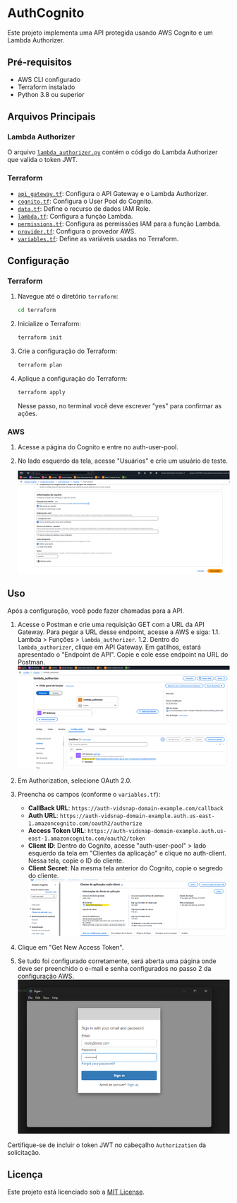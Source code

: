 # AuthCognito

Este projeto implementa uma API protegida usando AWS Cognito e um Lambda Authorizer.

## Pré-requisitos

- AWS CLI configurado
- Terraform instalado
- Python 3.8 ou superior

## Arquivos Principais

### Lambda Authorizer

O arquivo [`lambda_authorizer.py`](lambda/lambda_authorizer.py) contém o código do Lambda Authorizer que valida o token JWT.

### Terraform

- [`api_gateway.tf`](terraform/api_gateway.tf): Configura o API Gateway e o Lambda Authorizer.
- [`cognito.tf`](terraform/cognito.tf): Configura o User Pool do Cognito.
- [`data.tf`](terraform/data.tf): Define o recurso de dados IAM Role.
- [`lambda.tf`](terraform/lambda.tf): Configura a função Lambda.
- [`permissions.tf`](terraform/permissions.tf): Configura as permissões IAM para a função Lambda.
- [`provider.tf`](terraform/provider.tf): Configura o provedor AWS.
- [`variables.tf`](terraform/variables.tf): Define as variáveis usadas no Terraform.

## Configuração

### Terraform

1. Navegue até o diretório `terraform`:
    ```sh
    cd terraform
    ```

2. Inicialize o Terraform:
    ```sh
    terraform init
    ```

3. Crie a configuração do Terraform:
    ```sh
    terraform plan
    ```

4. Aplique a configuração do Terraform:
    ```sh
    terraform apply
    ```
    Nesse passo, no terminal você deve escrever "yes" para confirmar as ações.

### AWS

1. Acesse a página do Cognito e entre no auth-user-pool.
2. No lado esquerdo da tela, acesse "Usuários" e crie um usuário de teste.

    ![Criação de Usuário AWS](docs/img/CriaUsuarioAWS.png)

## Uso

Após a configuração, você pode fazer chamadas para a API.

1. Acesse o Postman e crie uma requisição GET com a URL da API Gateway. Para pegar a URL desse endpoint, acesse a AWS e siga:
    1.1. Lambda > Funções > `lambda_authorizer`.
    1.2. Dentro do `lambda_authorizer`, clique em API Gateway. Em gatilhos, estará apresentado o "Endpoint de API". Copie e cole esse endpoint na URL do Postman.
    ![Endpoint API Gateway](docs/img/EndpointApiGateway.png)
2. Em Authorization, selecione OAuth 2.0.
3. Preencha os campos (conforme o `variables.tf`):
    - **CallBack URL**: `https://auth-vidsnap-domain-example.com/callback`
    - **Auth URL**: `https://auth-vidsnap-domain-example.auth.us-east-1.amazoncognito.com/oauth2/authorize`
    - **Access Token URL**: `https://auth-vidsnap-domain-example.auth.us-east-1.amazoncognito.com/oauth2/token`
    - **Client ID**: Dentro do Cognito, acesse "auth-user-pool" > lado esquerdo da tela em "Clientes da aplicação" e clique no auth-client. Nessa tela, copie o ID do cliente.
    - **Client Secret**: Na mesma tela anterior do Cognito, copie o segredo do cliente.
    ![ID do Cliente](docs/img/ClientId.png)

4. Clique em "Get New Access Token".
5. Se tudo foi configurado corretamente, será aberta uma página onde deve ser preenchido o e-mail e senha configurados no passo 2 da configuração AWS.
    ![Usuário Cognito](docs/img/UsuarioCognito.png)

Certifique-se de incluir o token JWT no cabeçalho `Authorization` da solicitação.

## Licença

Este projeto está licenciado sob a [MIT License](LICENSE).